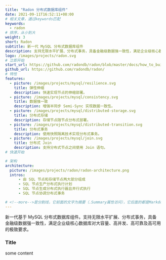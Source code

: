 ```yaml
---
title: "Radon 分布式数据库组件"
date: 2021-09-11T16:52:11+08:00
# 相关文章，通过keywords匹配
keywords:
  - radon
# 排序，从小到大
weight: 3
short: Radon
subtitle: 新一代 MySQL 分布式数据库组件
description: 支持无限水平扩展、分布式事务，具备金融级数据强一致性，满足企业级核心数据库对大容量、高并发、高可靠及高可用的极致要求。
logo: /images/projects/radon.svg
# 立即开始
start_url: https://github.com/radondb/radon/blob/master/docs/how_to_build_and_run_radon.md
github_url: https://github.com/radondb/radon/
# 特性
features:
  - picture: /images/projects/mysql/resilience.svg
    title: 弹性伸缩
    description: 快速实现节点的伸缩部署。
  - picture: /images/projects/mysql/consistency.svg
    title: 数据强一致
    description: 增强半同步 Semi-Sync 实现数据一致性。
  - picture: /images/projects/mysql/distributed-storage.svg
    title: 分布式存储
    description: 存储节点随节点分布式部署。
  - picture: /images/projects/mysql/distributed-transition.svg
    title: 分布式事务
    description: 使用快照隔离技术实现分布式事务。
  - picture: /images/projects/mysql/join.svg
    title: 分布式 Join
    description: 支持分布式节点之间使用 Join 语句。
# 快速开始

# 架构
architecture:
  picture: /images/projects/radon/radon-architecture.png
  intros:
      - 由 SQL 节点和存储节点两大部分组成
      - SQL 节点生产分布式执行计划
      - SQL 节点生成分布式执行器且并行式执行
      - SQL 节点协调分布式事务

# <!--more-->是分割线，它前面的文字为摘要（.Summary属性访问），它后面的都是Markdown格式内容（.Content），会自动匹配格式转成HTML
---
```


新一代基于 MySQL 分布式数据库组件。支持无限水平扩展、分布式事务，具备金融级数据强一致性，满足企业级核心数据库对大容量、高并发、高可靠及高可用的极致要求。

<!--more-->

### Title

some content
